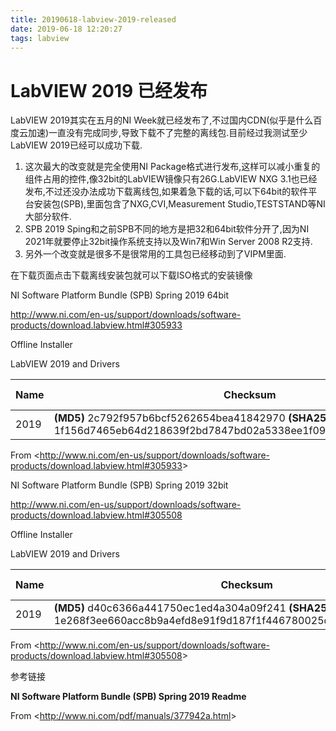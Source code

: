 ```yaml
---
title: 20190618-labview-2019-released
date: 2019-06-18 12:20:27
tags: labview
---
```


# LabVIEW 2019 已经发布

LabVIEW 2019其实在五月的NI Week就已经发布了,不过国内CDN(似乎是什么百度云加速)一直没有完成同步,导致下载不了完整的离线包.目前经过我测试至少LabVIEW 2019已经可以成功下载.

1. 这次最大的改变就是完全使用NI Package格式进行发布,这样可以减小重复的组件占用的控件,像32bit的LabVIEW镜像只有26G.LabVIEW NXG 3.1也已经发布,不过还没办法成功下载离线包,如果着急下载的话,可以下64bit的软件平台安装包(SPB),里面包含了NXG,CVI,Measurement Studio,TESTSTAND等NI大部分软件.
2. SPB 2019      Sping和之前SPB不同的地方是把32和64bit软件分开了,因为NI 2021年就要停止32bit操作系统支持以及Win7和Win Server 2008 R2支持.
3. 另外一个改变就是很多不是很常用的工具包已经移动到了VIPM里面.



在下载页面点击下载离线安装包就可以下载ISO格式的安装镜像

NI Software Platform Bundle (SPB) Spring 2019 64bit

<http://www.ni.com/en-us/support/downloads/software-products/download.labview.html#305933>

Offline Installer

LabVIEW 2019 and Drivers

| **Name** | **Checksum**                                                 | **File Size** |
| -------- | ------------------------------------------------------------ | ------------- |
| 2019     | **(MD5)** 2c792f957b6bcf5262654bea41842970   **(SHA256)** 1f156d7465eb64d218639f2bd7847bd02a5338ee1f0981f22205688b9e5f9f8d | 35.49 GB      |

From <<http://www.ni.com/en-us/support/downloads/software-products/download.labview.html#305933>> 

NI Software Platform Bundle (SPB) Spring 2019 32bit

<http://www.ni.com/en-us/support/downloads/software-products/download.labview.html#305508>

Offline Installer

LabVIEW 2019 and Drivers

| **Name** | **Checksum**                                                 | **File Size** |
| -------- | ------------------------------------------------------------ | ------------- |
| 2019     | **(MD5)** d40c6366a441750ec1ed4a304a09f241   **(SHA256)** 1e268f3ee660acc8b9a4efd8e91f9d187f1f446780025d0743fcc8daa76100b5 | 26.01 GB      |

From <<http://www.ni.com/en-us/support/downloads/software-products/download.labview.html#305508>> 

参考链接

 **NI Software Platform Bundle (SPB) Spring 2019 Readme**

 From <<http://www.ni.com/pdf/manuals/377942a.html>> 

 